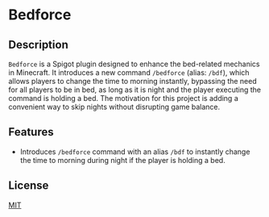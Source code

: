# Bedforce

## Description

`Bedforce` is a Spigot plugin designed to enhance the bed-related mechanics in Minecraft.
It introduces a new command `/bedforce` (alias: `/bdf`), which allows players to change the time to morning instantly,
bypassing the need for all players to be in bed, as long as it is night and the player executing the command is holding
a bed. The motivation for this project is adding a convenient way to skip nights without disrupting game balance.

## Features

- Introduces `/bedforce` command with an alias `/bdf` to instantly change the time to morning during night if the player
is holding a bed.

## License

[MIT](./LICENSE)